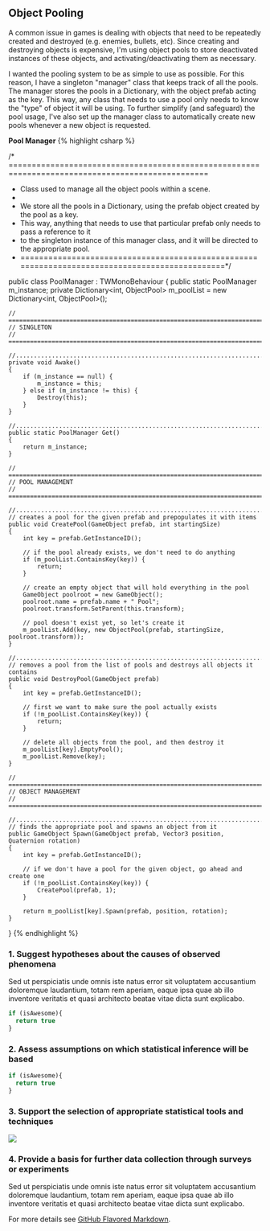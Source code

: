 ## Object Pooling

A common issue in games is dealing with objects that need to be repeatedly created and destroyed (e.g. enemies, bullets, etc). Since creating and destroying objects is expensive, I'm using object pools to store deactivated instances of these objects, and activating/deactivating them as necessary.

I wanted the pooling system to be as simple to use as possible. For this reason, I have a singleton "manager" class that keeps track of all the pools. The manager stores the pools in a Dictionary, with the object prefab acting as the key. This way, any class that needs to use a pool only needs to know the "type" of object it will be using. To further simplify (and safeguard) the pool usage, I've also set up the manager class to automatically create new pools whenever a new object is requested.

**Pool Manager**
{% highlight csharp %}

/* =================================================================================================
 * Class used to manage all the object pools within a scene.
 * 
 * We store all the pools in a Dictionary, using the prefab object created by the pool as a key.
 * This way, anything that needs to use that particular prefab only needs to pass a reference to it
 * to the singleton instance of this manager class, and it will be directed to the appropriate pool.
 * ===============================================================================================*/

public class PoolManager : TWMonoBehaviour
{
	public static PoolManager m_instance;
	private Dictionary<int, ObjectPool> m_poolList = new Dictionary<int, ObjectPool>();

	// =============================================================================================
	// SINGLETON
	// =============================================================================================

	//..............................................................................................
	private void Awake()
	{
		if (m_instance == null) {
			m_instance = this;
		} else if (m_instance != this) {
			Destroy(this);
		}
	}

	//..............................................................................................
	public static PoolManager Get()
	{
		return m_instance;
	}

	// =============================================================================================
	// POOL MANAGEMENT
	// =============================================================================================

	//..............................................................................................
	// creates a pool for the given prefab and prepopulates it with items
	public void CreatePool(GameObject prefab, int startingSize)
	{
		int key = prefab.GetInstanceID();

		// if the pool already exists, we don't need to do anything
		if (m_poolList.ContainsKey(key)) {
			return;
		}

		// create an empty object that will hold everything in the pool
		GameObject poolroot = new GameObject();
		poolroot.name = prefab.name + " Pool";
		poolroot.transform.SetParent(this.transform);

		// pool doesn't exist yet, so let's create it
		m_poolList.Add(key, new ObjectPool(prefab, startingSize, poolroot.transform));
	}

	//..............................................................................................
	// removes a pool from the list of pools and destroys all objects it contains
	public void DestroyPool(GameObject prefab)
	{
		int key = prefab.GetInstanceID();

		// first we want to make sure the pool actually exists
		if (!m_poolList.ContainsKey(key)) {
			return;
		}

		// delete all objects from the pool, and then destroy it
		m_poolList[key].EmptyPool();
		m_poolList.Remove(key);
	}

	// =============================================================================================
	// OBJECT MANAGEMENT
	// =============================================================================================

	//..............................................................................................
	// finds the appropriate pool and spawns an object from it
	public GameObject Spawn(GameObject prefab, Vector3 position, Quaternion rotation)
	{
		int key = prefab.GetInstanceID();

		// if we don't have a pool for the given object, go ahead and create one
		if (!m_poolList.ContainsKey(key)) {
			CreatePool(prefab, 1);
		}

		return m_poolList[key].Spawn(prefab, position, rotation);
	}
}
{% endhighlight %}


### 1. Suggest hypotheses about the causes of observed phenomena

Sed ut perspiciatis unde omnis iste natus error sit voluptatem accusantium doloremque laudantium, totam rem aperiam, eaque ipsa quae ab illo inventore veritatis et quasi architecto beatae vitae dicta sunt explicabo. 

```javascript
if (isAwesome){
  return true
}
```

### 2. Assess assumptions on which statistical inference will be based

```javascript
if (isAwesome){
  return true
}
```

### 3. Support the selection of appropriate statistical tools and techniques

<img src="images/dummy_thumbnail.jpg?raw=true"/>

### 4. Provide a basis for further data collection through surveys or experiments

Sed ut perspiciatis unde omnis iste natus error sit voluptatem accusantium doloremque laudantium, totam rem aperiam, eaque ipsa quae ab illo inventore veritatis et quasi architecto beatae vitae dicta sunt explicabo. 

For more details see [GitHub Flavored Markdown](https://guides.github.com/features/mastering-markdown/).
